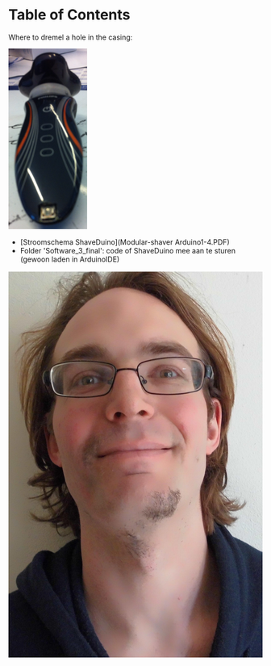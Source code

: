 Table of Contents
=================

Where to dremel a hole in the casing:

![Shaver casing](CasingWithDremeledHole.png)

 * [Stroomschema ShaveDuino](Modular-shaver Arduino1-4.PDF)
 * Folder 'Software_3_final': code of ShaveDuino mee aan te sturen (gewoon laden in ArduinoIDE)

![ShaveDuino teaser](ShaveDuino20140601.jpg)
